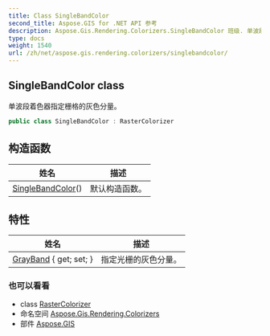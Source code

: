 ```yaml
---
title: Class SingleBandColor
second_title: Aspose.GIS for .NET API 参考
description: Aspose.Gis.Rendering.Colorizers.SingleBandColor 班级. 单波段着色器指定栅格的灰色分量
type: docs
weight: 1540
url: /zh/net/aspose.gis.rendering.colorizers/singlebandcolor/
---
```

## SingleBandColor class

单波段着色器指定栅格的灰色分量。

```csharp
public class SingleBandColor : RasterColorizer
```

## 构造函数

| 姓名 | 描述 |
| --- | --- |
| [SingleBandColor](singlebandcolor/)() | 默认构造函数。 |

## 特性

| 姓名 | 描述 |
| --- | --- |
| [GrayBand](../../aspose.gis.rendering.colorizers/singlebandcolor/grayband/) { get; set; } | 指定光栅的灰色分量。 |

### 也可以看看

* class [RasterColorizer](../rastercolorizer/)
* 命名空间 [Aspose.Gis.Rendering.Colorizers](../../aspose.gis.rendering.colorizers/)
* 部件 [Aspose.GIS](../../)



